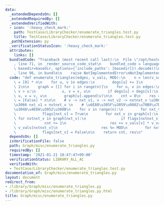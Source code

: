 ```yaml
---
data:
  _extendedDependsOn: []
  _extendedRequiredBy: []
  _extendedVerifiedWith:
  - icon: ':heavy_check_mark:'
    path: TestCase/LibraryChecker/enumerate_triangles.test.py
    title: TestCase/LibraryChecker/enumerate_triangles.test.py
  _pathExtension: py
  _verificationStatusIcon: ':heavy_check_mark:'
  attributes:
    links: []
  bundledCode: "Traceback (most recent call last):\n  File \"/opt/hostedtoolcache/Python/3.9.1/x64/lib/python3.9/site-packages/onlinejudge_verify/documentation/build.py\"\
    , line 71, in _render_source_code_stat\n    bundled_code = language.bundle(stat.path,\
    \ basedir=basedir, options={'include_paths': [basedir]}).decode()\n  File \"/opt/hostedtoolcache/Python/3.9.1/x64/lib/python3.9/site-packages/onlinejudge_verify/languages/python.py\"\
    , line 96, in bundle\n    raise NotImplementedError\nNotImplementedError\n"
  code: "def enumerate_triangles(edges, v_vals, MOD):\n    n = len(v_vals)\n    degs\
    \ = [0] * n\n    for u, v in edges:\n        degs[u] += 1\n        degs[v] +=\
    \ 1\n\n    graph = [[] for i in range(n)]\n    for u, v in edges:\n        if\
    \ v > u:\n            u, v = v, u\n        if degs[u] > degs[v]:\n           \
    \ u, v = v, u\n        graph[u].append(v)\n\n    cnt = 0\n    res = 0\n    flags\
    \ = [False] * n\n\n    # v -> nxt_v1, v -> nxt_v2 -> nxtnxt_v \u306B\u3064\u3044\
    \u3066 nxt_v1 = nxtnxt_v \n    # \u6E80\u305F\u3059\u9802\u70B9\u7D44\u3092\u6570\
    \u3048\u4E0A\u3052\u308B\n    for v in range(n):\n        for nxt_v in graph[v]:\n\
    \            flags[nxt_v] = True\n        for nxt_v in graph[v]:\n           \
    \ for nxtnxt_v in graph[nxt_v]:\n                if flags[nxtnxt_v]:\n       \
    \             cnt += 1\n                    res += v_vals[v] * v_vals[nxt_v] *\
    \ v_vals[nxtnxt_v]\n                    res %= MOD\n        for nxt_v in graph[v]:\n\
    \            flags[nxt_v] = False\n\n    return cnt, res\n"
  dependsOn: []
  isVerificationFile: false
  path: Graph/misc/enumerate_triangles.py
  requiredBy: []
  timestamp: '2021-01-21 18:47:47+09:00'
  verificationStatus: LIBRARY_ALL_AC
  verifiedWith:
  - TestCase/LibraryChecker/enumerate_triangles.test.py
documentation_of: Graph/misc/enumerate_triangles.py
layout: document
redirect_from:
- /library/Graph/misc/enumerate_triangles.py
- /library/Graph/misc/enumerate_triangles.py.html
title: Graph/misc/enumerate_triangles.py
---
```

